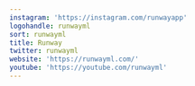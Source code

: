 ```yaml
---
instagram: 'https://instagram.com/runwayapp'
logohandle: runwayml
sort: runwayml
title: Runway
twitter: runwayml
website: 'https://runwayml.com/'
youtube: 'https://youtube.com/runwayml'
---
```

